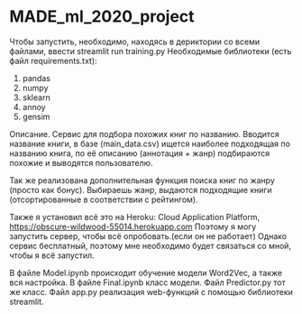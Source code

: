 # MADE_ml_2020_project

Чтобы запустить, необходимо, находясь в дериктории со всеми файлами,
 ввести streamlit run training.py
Необходимые библиотеки (есть файл requirements.txt):
1) pandas
2) numpy
3) sklearn
4) annoy
5) gensim

Описание.
Сервис для подбора похожих книг по названию. 
Вводится название книги, в базе (main_data.csv) ищется наиболее подходящая по названию книга,
по её описанию (аннотация + жанр) подбираются похожие и выводятся пользователю.

Так же реализована дополнительная функция поиска книг по жанру (просто как бонус).
Выбираешь жанр, выдаются подходящие книги (отсортированные в соответствии с рейтингом).

Также я установил всё это на 
Heroku: Cloud Application Platform, https://obscure-wildwood-55014.herokuapp.com
Поэтому я могу запустить сервер, чтобы всё опробовать.(если он не работает)
Однако сервис бесплатный, поэтому мне необходимо будет связаться со мной, чтобы я всё запустил.

В файле Model.ipynb происходит обучение модели Word2Vec, а также вся настройка.
В файле Final.ipynb класс модели.
Файл Predictor.py тот же класс.
Файл app.py реализация web-функций с помощью библиотеки streamlit.
